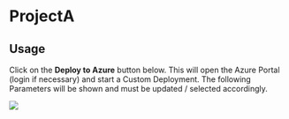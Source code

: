 # ProjectA

## Usage

Click on the **Deploy to Azure** button below. This will open the Azure Portal (login if necessary) and start a Custom Deployment. The following Parameters will be shown and must be updated / selected accordingly. 

<a href="https://azuredeploy.net/" target="_blank">
    <img src="http://azuredeploy.net/deploybutton.png"/>
</a>
